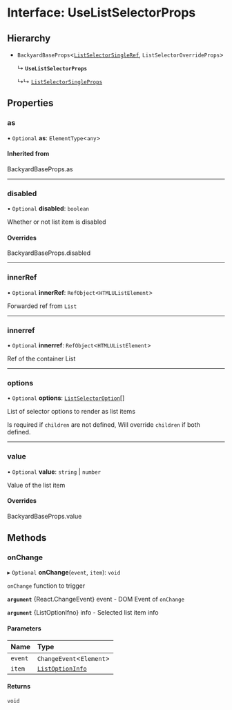 # Interface: UseListSelectorProps

## Hierarchy

- `BackyardBaseProps`<[`ListSelectorSingleRef`](../README.md#listselectorsingleref), `ListSelectorOverrideProps`\>

  ↳ **`UseListSelectorProps`**

  ↳↳ [`ListSelectorSingleProps`](ListSelectorSingleProps.md)

## Properties

### as

• `Optional` **as**: `ElementType`<`any`\>

#### Inherited from

BackyardBaseProps.as

___

### disabled

• `Optional` **disabled**: `boolean`

Whether or not list item is disabled

#### Overrides

BackyardBaseProps.disabled

___

### innerRef

• `Optional` **innerRef**: `RefObject`<`HTMLUListElement`\>

Forwarded ref from `List`

___

### innerref

• `Optional` **innerref**: `RefObject`<`HTMLUListElement`\>

Ref of the container List

___

### options

• `Optional` **options**: [`ListSelectorOption`](ListSelectorOption.md)[]

List of selector options to render as list items

Is required if `children` are not defined,
Will override `children` if both defined.

___

### value

• `Optional` **value**: `string` \| `number`

Value of the list item

#### Overrides

BackyardBaseProps.value

## Methods

### onChange

▸ `Optional` **onChange**(`event`, `item`): `void`

`onChange` function to trigger

**`argument`** {React.ChangeEvent} event - DOM Event of `onChange`

**`argument`** {ListOptionIfno} info -  Selected list item info

#### Parameters

| Name | Type |
| :------ | :------ |
| `event` | `ChangeEvent`<`Element`\> |
| `item` | [`ListOptionInfo`](ListOptionInfo.md) |

#### Returns

`void`
